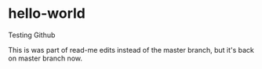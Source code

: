 # hello-world
Testing Github

This is was part of read-me edits instead of the master branch, but it's back on master branch now.
